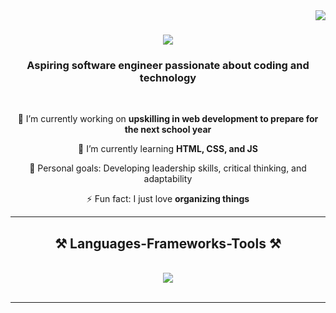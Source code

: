 <img align="right" src="https://visitor-badge.laobi.icu/badge?page_id=icodecedd.icodecedd" />

<img src=""/> 

<h1 align="center">
<img 
  src="https://readme-typing-svg.herokuapp.com?font=Courier+Prime&size=30&pause=1000&color=F75C7E&center=true&vCenter=true&width=780&height=50&lines=Hello+World!+👨‍💻;I'm+Cedrick+Joseph+Mariano!;BSIT+Student+%7C+Future+Software+Engineer;Building+Ideas+One+Line+of+Code+at+a+Time" 
/>
</h1>

<h3 align="center">Aspiring software engineer passionate about coding and technology</h3>

<br/>

<div align="center">
 
 🔭 I’m currently working on **upskilling in web development to prepare for the next school year**
 
 🌱 I’m currently learning **HTML, CSS, and JS**

🎯 Personal goals: Developing leadership skills, critical thinking, and adaptability

⚡ Fun fact: I just love **organizing things**

 </div>

 <hr/>
 
<h2 align="center">⚒️ Languages-Frameworks-Tools ⚒️</h2>
<br/>
<div align="center">
    <img src="https://skillicons.dev/icons?i=vscode,github,pycharm,idea,supabase,mysql,postgres,python,c,java&perline=12" /><br>
</div>

<br/>

<hr/>


<!---
icodecedd/icodecedd is a ✨ special ✨ repository because its `README.md` (this file) appears on your GitHub profile.
You can click the Preview link to take a look at your changes.
--->
